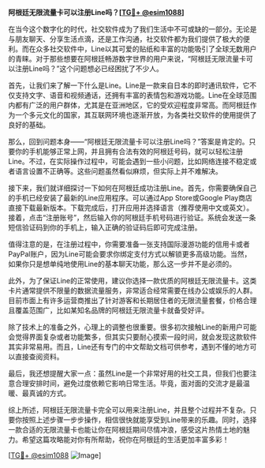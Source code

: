 **阿根廷无限流量卡可以注册Line吗？[[TG💪+ @esim1088](https://t.me/s/esim1088)]**

在当今这个数字化的时代，社交软件成为了我们生活中不可或缺的一部分。无论是与朋友聊天、分享生活点滴，还是工作沟通，社交软件都为我们提供了极大的便利。而在众多社交软件中，Line以其可爱的贴纸和丰富的功能吸引了全球无数用户的青睐。对于那些想要在阿根廷畅游数字世界的用户来说，“阿根廷无限流量卡可以注册Line吗？”这个问题想必已经困扰了不少人。

首先，让我们来了解一下什么是Line。Line是一款来自日本的即时通讯软件，它不仅支持文字、语音和视频通话，还拥有丰富的表情包和游戏功能。Line在全球范围内都有广泛的用户群体，尤其是在亚洲地区，它的受欢迎程度非常高。而阿根廷作为一个多元文化的国家，其互联网环境也逐渐开放，为各类社交软件的使用提供了良好的基础。

那么，回到问题本身——“阿根廷无限流量卡可以注册Line吗？”答案是肯定的。只要你的手机能够正常上网，并且拥有合法有效的阿根廷号码，就可以轻松注册Line。不过，在实际操作过程中，可能会遇到一些小问题，比如网络连接不稳定或者语言设置不正确等。这些问题虽然看似麻烦，但实际上并不难解决。

接下来，我们就详细探讨一下如何在阿根廷成功注册Line。首先，你需要确保自己的手机已经安装了最新的Line应用程序。可以通过App Store或Google Play商店直接下载最新版本。下载完成后，打开应用并选择语言（推荐使用中文或英文）。接着，点击“注册账号”，然后输入你的阿根廷手机号码进行验证。系统会发送一条短信验证码到你的手机上，输入正确的验证码后即可完成注册。

值得注意的是，在注册过程中，你需要准备一张支持国际漫游功能的信用卡或者PayPal账户，因为Line可能会要求你绑定支付方式以解锁更多高级功能。当然，如果你只是想单纯地使用Line的基本聊天功能，那么这一步并不是必须的。

此外，为了保证Line的正常使用，建议你选择一款优质的阿根廷无限流量卡。这类卡片通常提供不限量的数据流量服务，非常适合经常需要在线办公或娱乐的人群。目前市面上有许多运营商推出了针对游客和长期居住者的无限流量套餐，价格合理且覆盖范围广，比如某知名品牌的阿根廷无限流量卡就备受好评。

除了技术上的准备之外，心理上的调整也很重要。很多初次接触Line的新用户可能会觉得界面复杂或者功能繁多，但其实只要耐心摸索一段时间，就会发现这款软件其实非常易用。而且，Line还有专门的中文帮助文档可供参考，遇到不懂的地方可以直接查阅资料。

最后，我还想提醒大家一点：虽然Line是一个非常好用的社交工具，但我们也要注意合理安排时间，避免过度依赖它影响日常生活。毕竟，面对面的交流才是最温暖、最真诚的方式。

综上所述，阿根廷无限流量卡完全可以用来注册Line，并且整个过程并不复杂。只要你按照上述步骤一步步操作，相信很快就能享受到Line带来的乐趣。同时，选择一款合适的无限流量卡也能让你在阿根廷期间尽情冲浪，感受这片热情土地的魅力。希望这篇攻略能对你有所帮助，祝你在阿根廷的生活更加丰富多彩！

[[TG💪+ @esim1088](https://t.me/s/esim1088) ![Image](https://i.postimg.cc/4NQfJmqS/Snipaste-2025-05-13-00-14-12.png)]